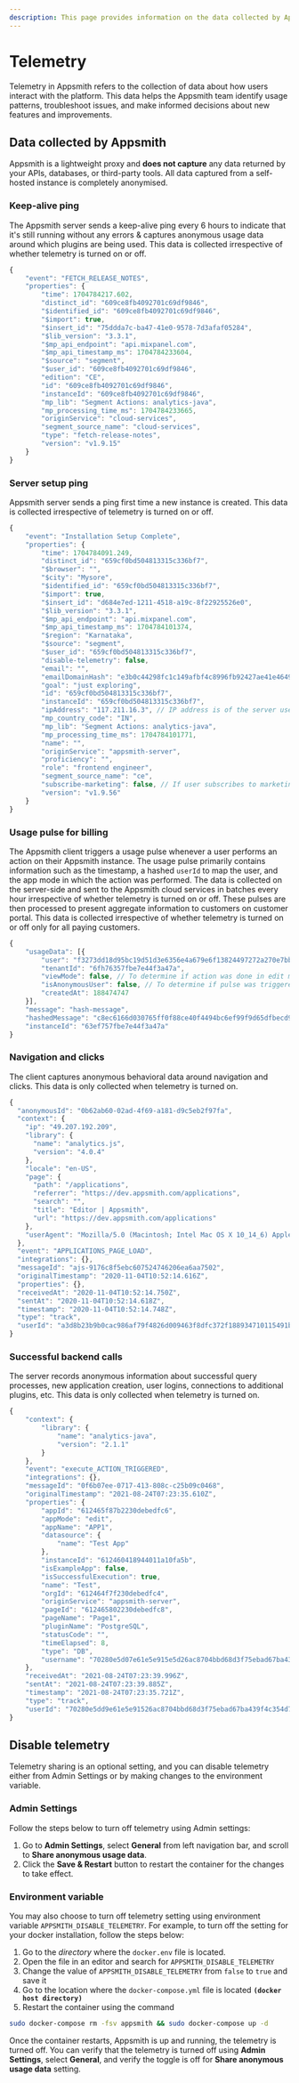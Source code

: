 ```yaml
---
description: This page provides information on the data collected by Appsmith.
---
```


# Telemetry

Telemetry in Appsmith refers to the collection of data about how users interact with the platform. This data helps the Appsmith team identify usage patterns, troubleshoot issues, and make informed decisions about new features and improvements.

## Data collected by Appsmith

Appsmith is a lightweight proxy and **does not capture** any data returned by your APIs, databases, or third-party tools. All data captured from a self-hosted instance is completely anonymised.

### Keep-alive ping

The Appsmith server sends a keep-alive ping every 6 hours to indicate that it's still running without any errors & captures anonymous usage data around which plugins are being used. This data is collected irrespective of whether telemetry is turned on or off.

```javascript title="sample keep-alive ping"
{
    "event": "FETCH_RELEASE_NOTES",
    "properties": {
        "time": 1704784217.602,
        "distinct_id": "609ce8fb4092701c69df9846",
        "$identified_id": "609ce8fb4092701c69df9846",
        "$import": true,
        "$insert_id": "75ddda7c-ba47-41e0-9578-7d3afaf05284",
        "$lib_version": "3.3.1",
        "$mp_api_endpoint": "api.mixpanel.com",
        "$mp_api_timestamp_ms": 1704784233604,
        "$source": "segment",
        "$user_id": "609ce8fb4092701c69df9846",
        "edition": "CE",
        "id": "609ce8fb4092701c69df9846",
        "instanceId": "609ce8fb4092701c69df9846",
        "mp_lib": "Segment Actions: analytics-java",
        "mp_processing_time_ms": 1704784233665,
        "originService": "cloud-services",
        "segment_source_name": "cloud-services",
        "type": "fetch-release-notes",
        "version": "v1.9.15"
    }
}
```

### Server setup ping
Appsmith server sends a ping first time a new instance is created. This data is collected irrespective of telemetry is turned on or off.

```javascript title="sample server-setup ping"
{
    "event": "Installation Setup Complete",
    "properties": {
        "time": 1704784091.249,
        "distinct_id": "659cf0bd504813315c336bf7",
        "$browser": "",
        "$city": "Mysore",
        "$identified_id": "659cf0bd504813315c336bf7",
        "$import": true,
        "$insert_id": "d684e7ed-1211-4518-a19c-8f22925526e0",
        "$lib_version": "3.3.1",
        "$mp_api_endpoint": "api.mixpanel.com",
        "$mp_api_timestamp_ms": 1704784101374,
        "$region": "Karnataka",
        "$source": "segment",
        "$user_id": "659cf0bd504813315c336bf7",
        "disable-telemetry": false,
        "email": "",
        "emailDomainHash": "e3b0c44298fc1c149afbf4c8996fb92427ae41e4649b934ca495991b7852b855",
        "goal": "just exploring",
        "id": "659cf0bd504813315c336bf7",
        "instanceId": "659cf0bd504813315c336bf7",
        "ipAddress": "117.211.16.3", // IP address is of the server used to host the instance and not the client IP
        "mp_country_code": "IN",
        "mp_lib": "Segment Actions: analytics-java",
        "mp_processing_time_ms": 1704784101771,
        "name": "",
        "originService": "appsmith-server",
        "proficiency": "",
        "role": "frontend engineer",
        "segment_source_name": "ce",
        "subscribe-marketing": false, // If user subscribes to marketing updates, we get the name and email address as well along with above information
        "version": "v1.9.56"
    }
}

```

### Usage pulse for billing

The Appsmith client triggers a usage pulse whenever a user performs an action on their Appsmith instance. The usage pulse primarily contains information such as the timestamp, a hashed `userId` to map the user, and the app mode in which the action was performed. The data is collected on the server-side and sent to the Appsmith cloud services in batches every hour irrespective of whether telemetry is turned on or off. These pulses are then processed to present aggregate information to customers on customer portal. This data is collected irrespective of whether telemetry is turned on or off only for all paying customers.

```javascript title="sample usage-payload billing"
{
    "usageData": [{
        "user": "f3273dd18d95bc19d51d3e6356e4a679e6f13824497272a270e7bb540b0abb9d",
        "tenantId": "6fh76357fbe7e44f3a47a",
        "viewMode": false, // To determine if action was done in edit mode or view mode of application
        "isAnonymousUser": false, // To determine if pulse was triggered by logged-in user or an anonymous user
        "createdAt": 188474747
    }],
    "message": "hash-message",
    "hashedMessage": "c8ec6166d030765ff0f88ce40f4494bc6ef99f9d65dfbecd974c6359d1cac7ac",
    "instanceId": "63ef757fbe7e44f3a47a"
}

``` 

### Navigation and clicks

The client captures anonymous behavioral data around navigation and clicks. This data is only collected when telemetry is turned on. 

```javascript title="Sample event"
{
  "anonymousId": "0b62ab60-02ad-4f69-a181-d9c5eb2f97fa",
  "context": {
    "ip": "49.207.192.209",
    "library": {
      "name": "analytics.js",
      "version": "4.0.4"
    },
    "locale": "en-US",
    "page": {
      "path": "/applications",
      "referrer": "https://dev.appsmith.com/applications",
      "search": "",
      "title": "Editor | Appsmith",
      "url": "https://dev.appsmith.com/applications"
    },
    "userAgent": "Mozilla/5.0 (Macintosh; Intel Mac OS X 10_14_6) AppleWebKit/537.36 (KHTML, like Gecko) Chrome/86.0.4240.111 Safari/537.36"
  },
  "event": "APPLICATIONS_PAGE_LOAD",
  "integrations": {},
  "messageId": "ajs-9176c8f5ebc607524746206ea6aa7502",
  "originalTimestamp": "2020-11-04T10:52:14.616Z",
  "properties": {},
  "receivedAt": "2020-11-04T10:52:14.750Z",
  "sentAt": "2020-11-04T10:52:14.618Z",
  "timestamp": "2020-11-04T10:52:14.748Z",
  "type": "track",
  "userId": "a3d8b23b9b0cac986af79f4826d009463f8dfc372f188934710115491b7665a1"
}
```

### Successful backend calls
The server records anonymous information about successful query processes, new application creation, user logins, connections to additional plugins, etc. This data is only collected when telemetry is turned on. 

```javascript title="sample successful backend call"
{
    "context": {
        "library": {
            "name": "analytics-java",
            "version": "2.1.1"
        }
    },
    "event": "execute_ACTION_TRIGGERED",
    "integrations": {},
    "messageId": "0f6b07ee-0717-413-808c-c25b09c0468",
    "originalTimestamp": "2021-08-24T07:23:35.610Z",
    "properties": {
        "appId": "612465f87b2230debedfc6",
        "appMode": "edit",
        "appName": "APP1",
        "datasource": {
            "name": "Test App"
        },
        "instanceId": "612460418944011a10fa5b",
        "isExampleApp": false,
        "isSuccessfulExecution": true,
        "name": "Test",
        "orgId": "612464f7f230debedfc4",
        "originService": "appsmith-server",
        "pageId": "612465802230debedfc8",
        "pageName": "Page1",
        "pluginName": "PostgreSQL",
        "statusCode": "",
        "timeElapsed": 8,
        "type": "DB",
        "username": "70280e5d07e61e5e915e5d26ac8704bbd68d3f75ebad67ba439f4c354d7"
    },
    "receivedAt": "2021-08-24T07:23:39.996Z",
    "sentAt": "2021-08-24T07:23:39.885Z",
    "timestamp": "2021-08-24T07:23:35.721Z",
    "type": "track",
    "userId": "70280e5dd9e61e5e91526ac8704bbd68d3f75ebad67ba439f4c354d7",
}
```

## Disable telemetry

Telemetry sharing is an optional setting, and you can disable telemetry either from Admin Settings or by making changes to the environment variable.

### Admin Settings

Follow the steps below to turn off telemetry using Admin settings:

1. Go to **Admin Settings**, select **General** from left navigation bar, and scroll to **Share anonymous usage data**.
2. Click the **Save & Restart** button to restart the container for the changes to take effect.

### Environment variable

You may also choose to turn off telemetry setting using environment variable `APPSMITH_DISABLE_TELEMETRY`. For example, to turn off the setting for your docker installation, follow the steps below:

1. Go to the _directory_ where the `docker.env` file is located.
2. Open the file in an editor and search for `APPSMITH_DISABLE_TELEMETRY`
3. Change the value of `APPSMITH_DISABLE_TELEMETRY` from `false` to `true` and save it
4. Go to the location where the `docker-compose.yml` file is located **`(docker host directory)`**
5. Restart the container using the command

```bash
sudo docker-compose rm -fsv appsmith && sudo docker-compose up -d
```
Once the container restarts, Appsmith is up and running, the telemetry is turned off. You can verify that the telemetry is turned off using **Admin Settings**, select **General**, and verify the toggle is off for **Share anonymous usage data** setting.

